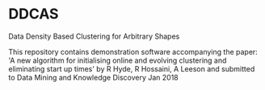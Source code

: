 # DDCAS
Data Density Based Clustering for Arbitrary Shapes

This repository contains demonstration software accompanying the paper:
'A new algorithm for initialising online and evolving clustering and eliminating start up times'
by R Hyde, R Hossaini, A Leeson and submitted to Data Mining and Knowledge Discovery Jan 2018
